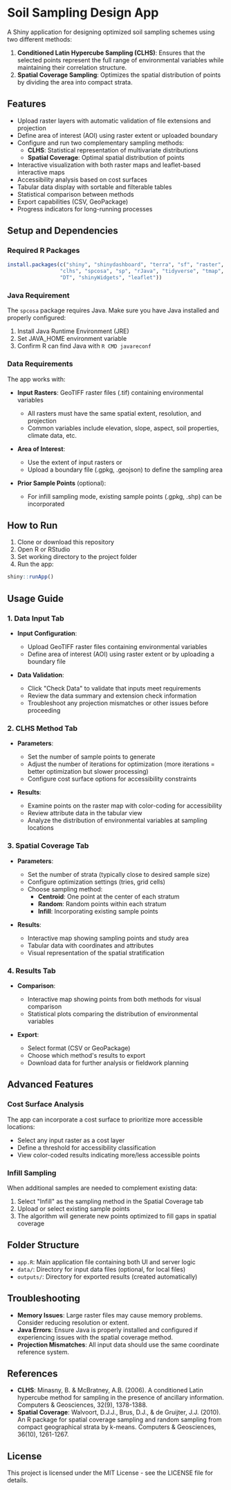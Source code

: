 # Soil Sampling Design App

A Shiny application for designing optimized soil sampling schemes using two different methods:

1. **Conditioned Latin Hypercube Sampling (CLHS)**: Ensures that the selected points represent the full range of environmental variables while maintaining their correlation structure.
2. **Spatial Coverage Sampling**: Optimizes the spatial distribution of points by dividing the area into compact strata.

## Features

- Upload raster layers with automatic validation of file extensions and projection
- Define area of interest (AOI) using raster extent or uploaded boundary
- Configure and run two complementary sampling methods:
  - **CLHS**: Statistical representation of multivariate distributions
  - **Spatial Coverage**: Optimal spatial distribution of points
- Interactive visualization with both raster maps and leaflet-based interactive maps
- Accessibility analysis based on cost surfaces
- Tabular data display with sortable and filterable tables
- Statistical comparison between methods
- Export capabilities (CSV, GeoPackage)
- Progress indicators for long-running processes

## Setup and Dependencies

### Required R Packages

```R
install.packages(c("shiny", "shinydashboard", "terra", "sf", "raster", 
                 "clhs", "spcosa", "sp", "rJava", "tidyverse", "tmap", 
                 "DT", "shinyWidgets", "leaflet"))
```

### Java Requirement

The `spcosa` package requires Java. Make sure you have Java installed and properly configured:

1. Install Java Runtime Environment (JRE)
2. Set JAVA_HOME environment variable
3. Confirm R can find Java with `R CMD javareconf`

### Data Requirements

The app works with:

- **Input Rasters**: GeoTIFF raster files (.tif) containing environmental variables

  - All rasters must have the same spatial extent, resolution, and projection
  - Common variables include elevation, slope, aspect, soil properties, climate data, etc.
- **Area of Interest**:

  - Use the extent of input rasters or
  - Upload a boundary file (.gpkg, .geojson) to define the sampling area
- **Prior Sample Points** (optional):

  - For infill sampling mode, existing sample points (.gpkg, .shp) can be incorporated

## How to Run

1. Clone or download this repository
2. Open R or RStudio
3. Set working directory to the project folder
4. Run the app:

```R
shiny::runApp()
```

## Usage Guide

### 1. Data Input Tab

- **Input Configuration**:

  - Upload GeoTIFF raster files containing environmental variables
  - Define area of interest (AOI) using raster extent or by uploading a boundary file
- **Data Validation**:

  - Click "Check Data" to validate that inputs meet requirements
  - Review the data summary and extension check information
  - Troubleshoot any projection mismatches or other issues before proceeding

### 2. CLHS Method Tab

- **Parameters**:

  - Set the number of sample points to generate
  - Adjust the number of iterations for optimization (more iterations = better optimization but slower processing)
  - Configure cost surface options for accessibility constraints
- **Results**:

  - Examine points on the raster map with color-coding for accessibility
  - Review attribute data in the tabular view
  - Analyze the distribution of environmental variables at sampling locations

### 3. Spatial Coverage Tab

- **Parameters**:

  - Set the number of strata (typically close to desired sample size)
  - Configure optimization settings (tries, grid cells)
  - Choose sampling method:
    - **Centroid**: One point at the center of each stratum
    - **Random**: Random points within each stratum
    - **Infill**: Incorporating existing sample points
- **Results**:

  - Interactive map showing sampling points and study area
  - Tabular data with coordinates and attributes
  - Visual representation of the spatial stratification

### 4. Results Tab

- **Comparison**:

  - Interactive map showing points from both methods for visual comparison
  - Statistical plots comparing the distribution of environmental variables
- **Export**:

  - Select format (CSV or GeoPackage)
  - Choose which method's results to export
  - Download data for further analysis or fieldwork planning

## Advanced Features

### Cost Surface Analysis

The app can incorporate a cost surface to prioritize more accessible locations:

- Select any input raster as a cost layer
- Define a threshold for accessibility classification
- View color-coded results indicating more/less accessible points

### Infill Sampling

When additional samples are needed to complement existing data:

1. Select "Infill" as the sampling method in the Spatial Coverage tab
2. Upload or select existing sample points
3. The algorithm will generate new points optimized to fill gaps in spatial coverage

## Folder Structure

- `app.R`: Main application file containing both UI and server logic
- `data/`: Directory for input data files (optional, for local files)
- `outputs/`: Directory for exported results (created automatically)

## Troubleshooting

- **Memory Issues**: Large raster files may cause memory problems. Consider reducing resolution or extent.
- **Java Errors**: Ensure Java is properly installed and configured if experiencing issues with the spatial coverage method.
- **Projection Mismatches**: All input data should use the same coordinate reference system.

## References

- **CLHS**: Minasny, B. & McBratney, A.B. (2006). A conditioned Latin hypercube method for sampling in the presence of ancillary information. Computers & Geosciences, 32(9), 1378-1388.
- **Spatial Coverage**: Walvoort, D.J.J., Brus, D.J., & de Gruijter, J.J. (2010). An R package for spatial coverage sampling and random sampling from compact geographical strata by k-means. Computers & Geosciences, 36(10), 1261-1267.

## License

This project is licensed under the MIT License - see the LICENSE file for details.
